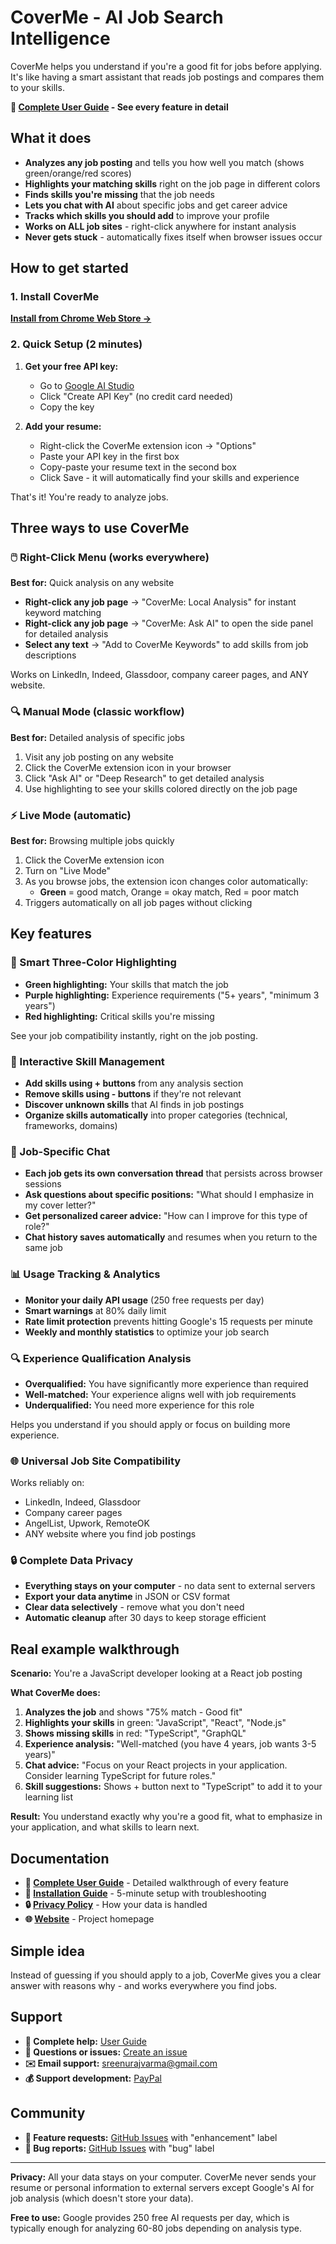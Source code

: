 # CoverMe - AI Job Search Intelligence

CoverMe helps you understand if you're a good fit for jobs before applying. It's like having a smart assistant that reads job postings and compares them to your skills.

**📖 [Complete User Guide](https://sreenuraj.github.io/CoverMe-Support/user-guide.html) - See every feature in detail**

## What it does

- **Analyzes any job posting** and tells you how well you match (shows green/orange/red scores)
- **Highlights your matching skills** right on the job page in different colors
- **Finds skills you're missing** that the job needs
- **Lets you chat with AI** about specific jobs and get career advice
- **Tracks which skills you should add** to improve your profile
- **Works on ALL job sites** - right-click anywhere for instant analysis
- **Never gets stuck** - automatically fixes itself when browser issues occur

## How to get started

### 1. Install CoverMe
**[Install from Chrome Web Store →](https://chrome.google.com/webstore/detail/coverme)**

### 2. Quick Setup (2 minutes)
1. **Get your free API key:**
   - Go to [Google AI Studio](https://aistudio.google.com/app/apikey)
   - Click "Create API Key" (no credit card needed)
   - Copy the key

2. **Add your resume:**
   - Right-click the CoverMe extension icon → "Options"
   - Paste your API key in the first box
   - Copy-paste your resume text in the second box
   - Click Save - it will automatically find your skills and experience

That's it! You're ready to analyze jobs.

## Three ways to use CoverMe

### 🖱️ Right-Click Menu (works everywhere)
**Best for:** Quick analysis on any website

- **Right-click any job page** → "CoverMe: Local Analysis" for instant keyword matching
- **Right-click any job page** → "CoverMe: Ask AI" to open the side panel for detailed analysis
- **Select any text** → "Add to CoverMe Keywords" to add skills from job descriptions

Works on LinkedIn, Indeed, Glassdoor, company career pages, and ANY website.

### 🔍 Manual Mode (classic workflow)
**Best for:** Detailed analysis of specific jobs

1. Visit any job posting on any website
2. Click the CoverMe extension icon in your browser
3. Click "Ask AI" or "Deep Research" to get detailed analysis
4. Use highlighting to see your skills colored directly on the job page

### ⚡ Live Mode (automatic)
**Best for:** Browsing multiple jobs quickly

1. Click the CoverMe extension icon
2. Turn on "Live Mode"
3. As you browse jobs, the extension icon changes color automatically:
   - **Green** = good match, Orange = okay match, Red = poor match
4. Triggers automatically on all job pages without clicking

## Key features

### 🎨 Smart Three-Color Highlighting
- **Green highlighting:** Your skills that match the job
- **Purple highlighting:** Experience requirements ("5+ years", "minimum 3 years")
- **Red highlighting:** Critical skills you're missing

See your job compatibility instantly, right on the job posting.

### 🤖 Interactive Skill Management
- **Add skills using + buttons** from any analysis section
- **Remove skills using - buttons** if they're not relevant
- **Discover unknown skills** that AI finds in job postings
- **Organize skills automatically** into proper categories (technical, frameworks, domains)

### 💬 Job-Specific Chat
- **Each job gets its own conversation thread** that persists across browser sessions
- **Ask questions about specific positions:** "What should I emphasize in my cover letter?"
- **Get personalized career advice:** "How can I improve for this type of role?"
- **Chat history saves automatically** and resumes when you return to the same job

### 📊 Usage Tracking & Analytics
- **Monitor your daily API usage** (250 free requests per day)
- **Smart warnings** at 80% daily limit
- **Rate limit protection** prevents hitting Google's 15 requests per minute
- **Weekly and monthly statistics** to optimize your job search

### 🔍 Experience Qualification Analysis
- **Overqualified:** You have significantly more experience than required
- **Well-matched:** Your experience aligns well with job requirements  
- **Underqualified:** You need more experience for this role

Helps you understand if you should apply or focus on building more experience.

### 🌐 Universal Job Site Compatibility
Works reliably on:
- LinkedIn, Indeed, Glassdoor
- Company career pages
- AngelList, Upwork, RemoteOK
- ANY website where you find job postings

### 🔒 Complete Data Privacy
- **Everything stays on your computer** - no data sent to external servers
- **Export your data anytime** in JSON or CSV format
- **Clear data selectively** - remove what you don't need
- **Automatic cleanup** after 30 days to keep storage efficient

## Real example walkthrough

**Scenario:** You're a JavaScript developer looking at a React job posting

**What CoverMe does:**
1. **Analyzes the job** and shows "75% match - Good fit"
2. **Highlights your skills** in green: "JavaScript", "React", "Node.js"
3. **Shows missing skills** in red: "TypeScript", "GraphQL"  
4. **Experience analysis:** "Well-matched (you have 4 years, job wants 3-5 years)"
5. **Chat advice:** "Focus on your React projects in your application. Consider learning TypeScript for future roles."
6. **Skill suggestions:** Shows + button next to "TypeScript" to add it to your learning list

**Result:** You understand exactly why you're a good fit, what to emphasize in your application, and what skills to learn next.

## Documentation

- **📖 [Complete User Guide](https://sreenuraj.github.io/CoverMe-Support/user-guide.html)** - Detailed walkthrough of every feature
- **🚀 [Installation Guide](INSTALLATION.md)** - 5-minute setup with troubleshooting
- **🔒 [Privacy Policy](PRIVACY.md)** - How your data is handled
- **🌐 [Website](https://sreenuraj.github.io/CoverMe-Support/)** - Project homepage

## Simple idea

Instead of guessing if you should apply to a job, CoverMe gives you a clear answer with reasons why - and works everywhere you find jobs.

## Support

- **📖 Complete help:** [User Guide](https://sreenuraj.github.io/CoverMe-Support/user-guide.html)
- **🐛 Questions or issues:** [Create an issue](https://github.com/Sreenuraj/CoverMe-Support/issues)
- **✉️ Email support:** sreenurajvarma@gmail.com
- **💰 Support development:** [PayPal](https://paypal.me/sreenuraj)

## Community

- **🎯 Feature requests:** [GitHub Issues](https://github.com/Sreenuraj/CoverMe-Support/issues) with "enhancement" label
- **🐛 Bug reports:** [GitHub Issues](https://github.com/Sreenuraj/CoverMe-Support/issues) with "bug" label

---

**Privacy:** All your data stays on your computer. CoverMe never sends your resume or personal information to external servers except Google's AI for job analysis (which doesn't store your data).

**Free to use:** Google provides 250 free AI requests per day, which is typically enough for analyzing 60-80 jobs depending on analysis type.
